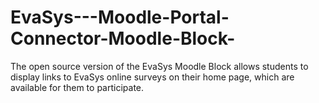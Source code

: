 # EvaSys---Moodle-Portal-Connector-Moodle-Block-
The open source version of the EvaSys Moodle Block allows students to display links to EvaSys online surveys on their home page, which are available for them to participate.
